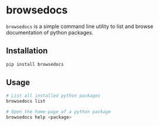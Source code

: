 # browsedocs

`browsedocs` is a simple command line utility to list and browse documentation of python packages.

## Installation

```bash
pip install browsedocs
```

## Usage

```bash
# List all installed python packages
browsedocs list

# Open the home-page of a python package
browsedocs help <package>
```

